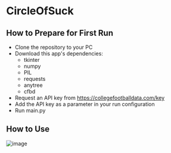 # CircleOfSuck

## How to Prepare for First Run

- Clone the repository to your PC
- Download this app's dependencies:
  - tkinter
  - numpy
  - PIL
  - requests
  - anytree
  - cfbd
- Request an API key from https://collegefootballdata.com/key
- Add the API key as a parameter in your run configuration
- Run main.py

## How to Use

![image](https://user-images.githubusercontent.com/66658952/200226511-e388065a-0eb8-494a-b7fc-52d10db480b6.png)
